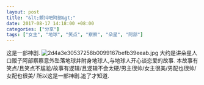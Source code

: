 ```yaml
---
layout: post
title: "&lt;颤抖吧阿部&gt;"
date: 2017-08-17 14:18:00 +08:00
categories: ["分享"]
tags: ["女主", "地球", "笑点", "察察", "朵星", "阿部"]
---
```


这是一部神剧.
![2d4a3e30537258b0099167befb39eeab.jpg][1]
大约是讲朵星人口贩子阿部察察意外坠落地球并附身地球人,与地球人开心谈恋爱的故事.
本故事有笑点/且笑点不尴尬/故事有逻辑/且逻辑不会太硬/男主很帅/女主很美/男配也很帅/女配也很美/
所以这是一部神剧.追了才知道.


  [1]: https://xy07-1251893119.costj.myqcloud.com/2017/08/17/638385730.jpg

